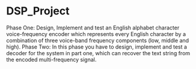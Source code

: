 # DSP_Project
Phase One:
Design, Implement and test an English alphabet character voice-frequency encoder which represents every English
character by a combination of three voice-band frequency components (low, middle and high).
Phase Two:
In this phase you have to design, implement and test a decoder for the system in part one, which can recover the
text string from the encoded multi-frequency signal.
